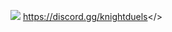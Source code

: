 ![](https://cdn.discordapp.com/attachments/1109506734470467707/1132339328811548682/Schermafbeelding_2023-07-22_175143.png)     <a id="Click here to join our discord!">https://discord.gg/knightduels</>                                                         
